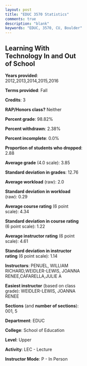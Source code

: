 ```yaml
---
layout: post
title: "EDUC 3570 Statistics"
comments: true
description: "blank"
keywords: "EDUC, 3570, CU, Boulder"
--- 
```

<head>
<script src="https://ajax.googleapis.com/ajax/libs/jquery/2.1.3/jquery.min.js"></script>
<script src="https://dl.dropboxusercontent.com/s/pc42nxpaw1ea4o9/highcharts.js?dl=0"></script>
<!-- <script src="../assets/js/highcharts.js"></script> -->
<style type="text/css">@font-face {
	font-family: "Bebas Neue";
	src: url(https://www.filehosting.org/file/details/544349/BebasNeue%20Regular.otf) format("opentype");
	}
	h1.Bebas { 
		font-family: "Bebas Neue", Verdana, Tahoma;
	}
</style>
</head>
<body>
	<div id="container" style="float: right; width: 45%; height: 88%; margin-left: 2.5%; margin-right: 2.5%;"></div>
	<script language="JavaScript">
		$(document).ready(function() {
		var chart = {type: 'column'};
		var title = {text: 'Grade Distribution'};
		var xAxis = {categories: ['A','B','C','D','F'],crosshair: true};
		var yAxis = {min: 0,title: {text: 'Percentage'}};
		var tooltip = {headerFormat: '<center><b><span style="font-size:20px">{point.key}</span></b></center>',
		               pointFormat: '<td style="padding:0"><b>{point.y:.1f}%</b></td>',
		               footerFormat: '</table>',shared: true,useHTML: true};
		var plotOptions = {column: {pointPadding: 0.0,borderWidth: 0}};  
		var credits = {enabled: false};var series= [{name: 'Percent',data: [89.0,10.0,0.0,0.0,1.0,]}];
		var json = {};
		json.chart = chart;
		json.title = title;
		json.tooltip = tooltip;
		json.xAxis = xAxis;
		json.yAxis = yAxis;  
		json.series = series;
		json.plotOptions = plotOptions;  
		json.credits = credits;
		$('#container').highcharts(json);
	});
	</script>
</body>
			   
## Learning With Technology In and Out of School

**Years provided**: 2012,2013,2014,2015,2016

**Terms provided**: Fall

**Credits**: 3

**RAP/Honors class?** Neither

**Percent grade**: 98.82%

**Percent withdrawn**: 2.38%

**Percent incomplete**: 0.0%

**Proportion of students who dropped**: 2.88

**Average grade** (4.0 scale): 3.85

**Standard deviation in grades**: 12.76

**Average workload** (raw): 2.0

**Standard deviation in workload** (raw): 0.29

**Average course rating** (6 point scale): 4.34

**Standard deviation in course rating** (6 point scale): 1.22

**Average instructor rating** (6 point scale): 4.61

**Standard deviation in instructor rating** (6 point scale): 1.14

**Instructors**: PENUEL, WILLIAM RICHARD,WEIDLER-LEWIS, JOANNA RENEE,CAFARELLA,JULIE A

**Easiest instructor** (based on class grade): WEIDLER-LEWIS, JOANNA RENEE

**Sections** (and **number of sections**): 001, 5

**Department**: EDUC

**College**: School of Education

**Level**: Upper

**Activity**: LEC - Lecture

**Instructor Mode**: P  - In Person